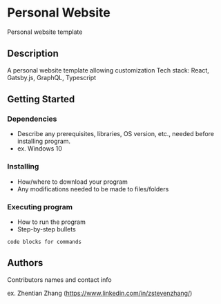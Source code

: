 # Personal Website

Personal website template 

## Description

A personal website template allowing customization 
Tech stack: React, Gatsby.js, GraphQL, Typescript

## Getting Started

### Dependencies

* Describe any prerequisites, libraries, OS version, etc., needed before installing program.
* ex. Windows 10

### Installing

* How/where to download your program
* Any modifications needed to be made to files/folders

### Executing program

* How to run the program
* Step-by-step bullets
```
code blocks for commands
```

## Authors

Contributors names and contact info

ex. Zhentian Zhang (https://www.linkedin.com/in/zstevenzhang/)

